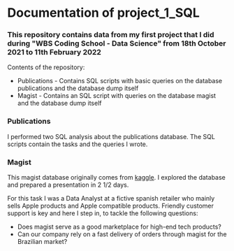 # Documentation of project_1_SQL

### This repository contains data from my first project that I did during "WBS Coding School - Data Science" from 18th October 2021 to 11th February 2022

Contents of the repository:

- Publications - Contains SQL scripts with basic queries on the database publications and the database dump itself
- Magist - Contains an SQL script with queries on the database magist and the database dump itself

### Publications

I performed two SQL analysis about the publications database. The SQL scripts contain the tasks and the queries I wrote.

### Magist

This magist database originally comes from [kaggle](https://www.kaggle.com/olistbr/brazilian-ecommerce). 
I explored the database and prepared a presentation in 2 1/2 days.

For this task I was a Data Analyst at a fictive spanish retailer who mainly sells Apple products and Apple compatible products.
Friendly customer support is key and here I step in, to tackle the following questions:
- Does magist serve as a good marketplace for high-end tech products?
- Can our company rely on a fast delivery of orders through magist for the Brazilian market?
